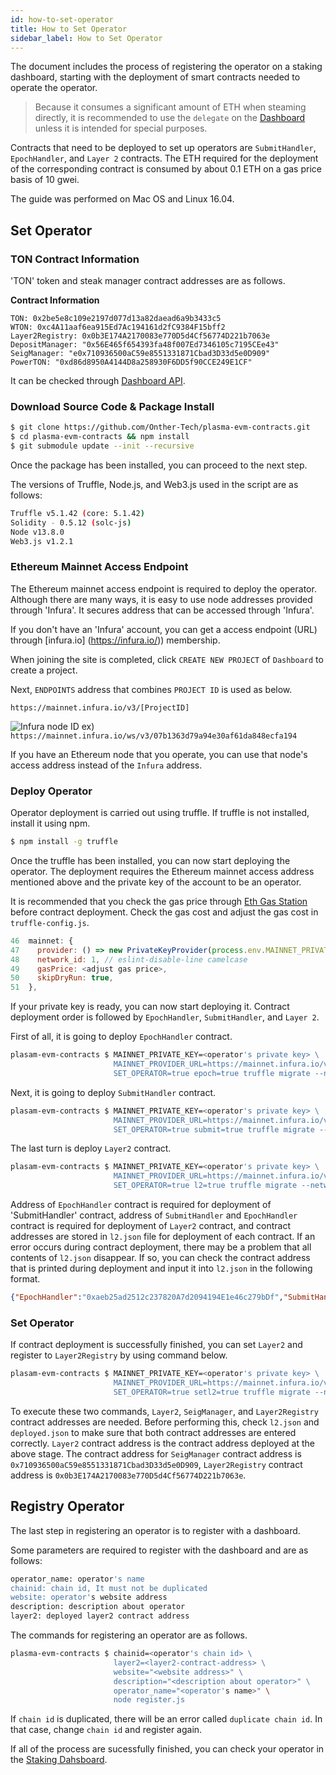 ```yaml
---
id: how-to-set-operator
title: How to Set Operator
sidebar_label: How to Set Operator
---
```


The document includes the process of registering the operator on a staking dashboard, starting with the deployment of smart contracts needed to operate the operator.

> Because it consumes a significant amount of ETH when steaming directly, it is recommended to use the `delegate` on the [Dashboard](https://staking.tokamak.network) unless it is intended for special purposes.

Contracts that need to be deployed to set up operators are `SubmitHandler`, `EpochHandler`, and `Layer 2` contracts.
The ETH required for the deployment of the corresponding contract is consumed by about 0.1 ETH on a gas price basis of 10 gwei.

The guide was performed on Mac OS and Linux 16.04.

## Set Operator

### TON Contract Information

'TON' token and steak manager contract addresses are as follows.

**Contract Information**

    TON: 0x2be5e8c109e2197d077d13a82daead6a9b3433c5
    WTON: 0xc4A11aaf6ea915Ed7Ac194161d2fC9384F15bff2 
    Layer2Registry: 0x0b3E174A2170083e770D5d4Cf56774D221b7063e
    DepositManager: "0x56E465f654393fa48f007Ed7346105c7195CEe43"
    SeigManager: "e0x710936500aC59e8551331871Cbad3D33d5e0D909"
    PowerTON: "0xd86d8950A4144D8a258930F6DD5f90CCE249E1CF"

It can be checked through [Dashboard API](https://dashboard-api.tokamak.network/managers).

### Download Source Code & Package Install 

```bash
$ git clone https://github.com/Onther-Tech/plasma-evm-contracts.git
$ cd plasma-evm-contracts && npm install
$ git submodule update --init --recursive
```
Once the package has been installed, you can proceed to the next step.

The versions of Truffle, Node.js, and Web3.js used in the script are as follows:

```bash
Truffle v5.1.42 (core: 5.1.42)
Solidity - 0.5.12 (solc-js)
Node v13.8.0
Web3.js v1.2.1
```

### Ethereum Mainnet Access Endpoint

The Ethereum mainnet access endpoint is required to deploy the operator. Although there are many ways, it is easy to use node addresses provided through 'Infura'. It secures address that can be accessed through 'Infura'.

If you don't have an 'Infura' account, you can get a access endpoint (URL) through [infura.io] (https://infura.io/)) membership.

When joining the site is completed, click `CREATE NEW PROJECT` of `Dashboard` to create a project.

Next, `ENDPOINTS` address that combines `PROJECT ID` is used as below.

`https://mainnet.infura.io/v3/[ProjectID] `

![Infura node ID](assets/guides_create-infura-node.png)
ex) `https://mainnet.infura.io/ws/v3/07b1363d79a94e30af61da848ecfa194`

If you have an Ethereum node that you operate, you can use that node's access address instead of the `Infura` address.

### Deploy Operator

Operator deployment is carried out using truffle. If truffle is not installed, install it using npm.

```bash
$ npm install -g truffle
```

Once the truffle has been installed, you can now start deploying the operator. The deployment requires the Ethereum mainnet access address mentioned above and the private key of the account to be an operator.

It is recommended that you check the gas price through [Eth Gas Station](https://ethgasstation.info/) before contract deployment. Check the gas cost and adjust the gas cost in `truffle-config.js`.

```javascript
46  mainnet: {
47    provider: () => new PrivateKeyProvider(process.env.MAINNET_PRIVATE_KEY, process.env.MAINNET_PROVIDER_URL),
48    network_id: 1, // eslint-disable-line camelcase
49    gasPrice: <adjust gas price>,
50    skipDryRun: true,
51  },
```

If your private key is ready, you can now start deploying it.
Contract deployment order is followed by `EpochHandler`, `SubmitHandler`, and `Layer 2`.

First of all, it is going to deploy `EpochHandler` contract.

```bash
plasam-evm-contracts $ MAINNET_PRIVATE_KEY=<operator's private key> \        
                       MAINNET_PROVIDER_URL=https://mainnet.infura.io/v3/<use-your-own-infura-project-id> \
                       SET_OPERATOR=true epoch=true truffle migrate --network mainnet
```

Next, it is going to deploy `SubmitHandler` contract.
```bash
plasam-evm-contracts $ MAINNET_PRIVATE_KEY=<operator's private key> \        
                       MAINNET_PROVIDER_URL=https://mainnet.infura.io/v3/<use-your-own-infura-project-id> \
                       SET_OPERATOR=true submit=true truffle migrate --network mainnet
```


The last turn is deploy `Layer2` contract.
```bash
plasam-evm-contracts $ MAINNET_PRIVATE_KEY=<operator's private key> \        
                       MAINNET_PROVIDER_URL=https://mainnet.infura.io/v3/<use-your-own-infura-project-id> \
                       SET_OPERATOR=true l2=true truffle migrate --network mainnet
```
Address of `EpochHandler` contract is required for deployment of 'SubmitHandler' contract, address of `SubmitHandler` and `EpochHandler` contract is required for deployment of `Layer2` contract, and contract addresses are stored in `l2.json` file for deployment of each contract. If an error occurs during contract deployment, there may be a problem that all contents of `l2.json` disappear. If so, you can check the contract address that is printed during deployment and input it into `l2.json` in the following format.

```json
{"EpochHandler":"0xaeb25ad2512c237820A7d2094194E1e46c279bDf","SubmitHandler":"0xb40faB9d05c9494abefEB502d71482Eb191fc629","Layer2":"0x5564AD50B6Ef6270DDb11bA5030AE86A9D562390"}
```
### Set Operator

If contract deployment is successfully finished, you can set `Layer2` and register to `Layer2Registry` by using command below. 

```bash
plasam-evm-contracts $ MAINNET_PRIVATE_KEY=<operator's private key> \        
                       MAINNET_PROVIDER_URL=https://mainnet.infura.io/v3/<use-your-own-infura-project-id> \
                       SET_OPERATOR=true setl2=true truffle migrate --network mainnet
```

To execute these two commands, `Layer2`, `SeigManager`, and `Layer2Registry` contract addresses are needed. Before performing this, check `l2.json` and `deployed.json` to make sure that both contract addresses are entered correctly. `Layer2` contract address is the contract address deployed at the above stage. The contract address for `SeigManager` contract address is `0x710936500aC59e8551331871Cbad3D33d5e0D909`, `Layer2Registry` contract address is `0x0b3E174A2170083e770D5d4Cf56774D221b7063e`.

## Registry Operator

The last step in registering an operator is to register with a dashboard.

Some parameters are required to register with the dashboard and are as follows:

```bash
operator_name: operator's name
chainid: chain id, It must not be duplicated
website: operator's website address
description: description about operator
layer2: deployed layer2 contract address
```

The commands for registering an operator are as follows.
```bash
plasma-evm-contracts $ chainid=<operator's chain id> \
                       layer2=<layer2-contract-address> \
                       website="<website address>" \
                       description="<description about operator>" \
                       operator_name="<operator's name>" \
                       node register.js
```

If `chain id` is duplicated, there will be an error called `duplicate chain id`. In that case, change `chain id` and register again.

If all of the process are sucessfully finished, you can check your operator in the [Staking Dahsboard](https://staking.tokamak.network).
